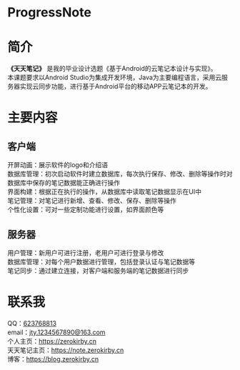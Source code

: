 # ProgressNote
# 简介
**《天天笔记》** 是我的毕业设计选题《基于Android的云笔记本设计与实现》。<br>本课题要求以Android Studio为集成开发环境，Java为主要编程语言，采用云服务器实现云同步功能，进行基于Android平台的移动APP云笔记本的开发。
# 主要内容
## 客户端
开屏动画：展示软件的logo和介绍语<br>
数据库管理：初次启动软件时建立数据库，每次执行保存、修改、删除等操作时对数据库中保存的笔记数据能正确进行操作<br>
界面构建：根据正在执行的操作，从数据库中读取笔记数据显示在UI中 <br>
笔记管理：对笔记进行新增、查看、修改、保存、删除等操作<br>
个性化设置：可对一些定制功能进行设置，如界面颜色等<br>
## 服务器
用户管理：新用户可进行注册，老用户可进行登录与修改<br>
数据库管理：对每个用户数据进行管理，包括登录认证与笔记数据等<br>
笔记同步：通过建立连接，对客户端和服务端的笔记数据进行同步<br>
# 联系我
QQ：[623768813](http://wpa.qq.com/msgrd?v=3&uin=623768813&site=qq&menu=yes)<br>
email：jty.1234567890@163.com<br>
个人主页：https://zerokirby.cn<br>
天天笔记主页：https://note.zerokirby.cn<br>
博客：https://blog.zerokirby.cn
